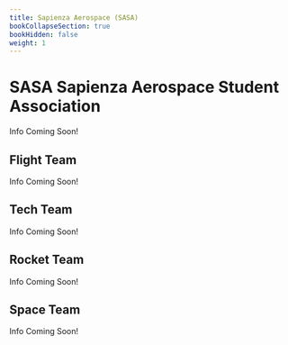 ```yaml
---
title: Sapienza Aerospace (SASA)
bookCollapseSection: true
bookHidden: false
weight: 1
---
```


# SASA Sapienza Aerospace Student Association

Info Coming Soon!

## Flight Team

Info Coming Soon!

## Tech Team

Info Coming Soon!

## Rocket Team

Info Coming Soon!

## Space Team

Info Coming Soon!